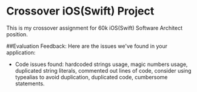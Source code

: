 # Crossover iOS(Swift) Project

This is my crossover assignment for 60k iOS(Swift) Software Architect position.

##Evaluation Feedback:
Here are the issues we've found in your application:

- Code issues found: hardcoded strings usage, magic numbers usage, duplicated string literals, commented out lines of code, consider using typealias to avoid duplication, duplicated code, cumbersome statements.
